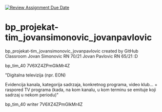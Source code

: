 [![Review Assignment Due Date](https://classroom.github.com/assets/deadline-readme-button-8d59dc4de5201274e310e4c54b9627a8934c3b88527886e3b421487c677d23eb.svg)](https://classroom.github.com/a/6hx3LrEQ)
# bp_projekat-tim_jovansimonovic_jovanpavlovic
bp_projekat-tim_jovansimonovic_jovanpavlovic created by GitHub Classroom
Jovan Simonovic RN 70/21
Jovan Pavlovic RN 65/21
:D


bp_tim_40	7V6XZ4ZPmGlkMr4Z

"Digitalna televizija (npr. EON)

Evidencija kanala, kategorija sadrzaja, konkretnog programa, video klub... + raspored TV programa (kada, na kom kanalu, u kom terminu se emituje koji sadrzaj u nekom periodu)"


bp_tim_40	writer	7V6XZ4ZPmGlkMr4Z
